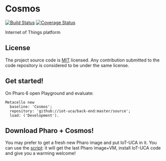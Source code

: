 # Cosmos 
[![Build Status](https://travis-ci.org/iot-uca/back-end.svg?branch=master)](https://travis-ci.org/iot-uca/back-end)
[![Coverage Status](https://coveralls.io/repos/github/iot-uca/back-end/badge.svg?branch=master)](https://coveralls.io/github/iot-uca/back-end?branch=master)

Internet of Things platform

## License
The project source code is [MIT](LICENSE) licensed. Any contribution submitted to the code repository is considered to be under the same license.

## Get started!

On Pharo 6 open Playground and evaluate:

```smalltalk
Metacello new
  baseline: 'Cosmos';
  repository: 'github://iot-uca/back-end:master/source';
  load: ('Development').
  ```

## Download Pharo + Cosmos!
You may prefer to get a fresh new Pharo image and put IoT-UCA in it. You can use the [script](https://github.com/iot-uca/back-end/wiki/IoT-UCA-installation-script): it will get the last Pharo image+VM, install IoT-UCA code and give you a warming welcome!
